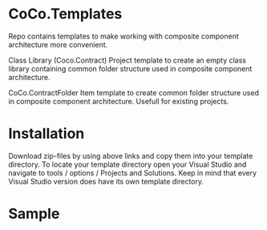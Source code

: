 # CoCo.Templates

Repo contains templates to make working with composite component architecture more convenient.

Class Library (Coco.Contract)
Project template to create an empty class library containing common folder structure used in composite component architecture.

CoCo.ContractFolder
Item template to create common folder structure used in composite component architecture. Usefull for existing projects.

# Installation

Download zip-files by using above links and copy them into your template directory. 
To locate your template directory open your Visual Studio and navigate to tools / options / Projects and Solutions.
Keep in mind that every Visual Studio version does have its own template directory.

# Sample



